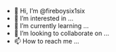 - 👋 Hi, I’m @fireboysix1six
- 👀 I’m interested in ...
- 🌱 I’m currently learning ...
- 💞️ I’m looking to collaborate on ...
- 📫 How to reach me ...

<!---
fireboysix1six/fireboysix1six is a ✨ special ✨ repository because its `README.md` (this file) appears on your GitHub profile.
You can click the Preview link to take a look at your changes.
--->
